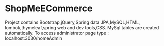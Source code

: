 # ShopMeECommerce
Project contains Bootstrap,jQuery,Spring data JPA,MySQL,HTML, lombok,thymeleaf,spring web and dev tools,CSS.
MySql tables are created automatically.
To access administrator page type : localhost:3030/homeAdmin

